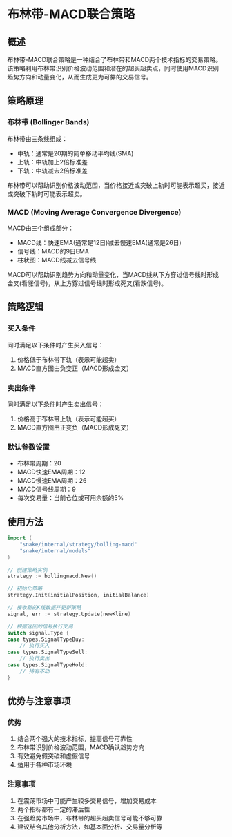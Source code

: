 # 布林带-MACD联合策略

## 概述

布林带-MACD联合策略是一种结合了布林带和MACD两个技术指标的交易策略。该策略利用布林带识别价格波动范围和潜在的超买超卖点，同时使用MACD识别趋势方向和动量变化，从而生成更为可靠的交易信号。

## 策略原理

### 布林带 (Bollinger Bands)

布林带由三条线组成：
- 中轨：通常是20期的简单移动平均线(SMA)
- 上轨：中轨加上2倍标准差
- 下轨：中轨减去2倍标准差

布林带可以帮助识别价格波动范围，当价格接近或突破上轨时可能表示超买，接近或突破下轨时可能表示超卖。

### MACD (Moving Average Convergence Divergence)

MACD由三个组成部分：
- MACD线：快速EMA(通常是12日)减去慢速EMA(通常是26日)
- 信号线：MACD的9日EMA
- 柱状图：MACD线减去信号线

MACD可以帮助识别趋势方向和动量变化，当MACD线从下方穿过信号线时形成金叉(看涨信号)，从上方穿过信号线时形成死叉(看跌信号)。

## 策略逻辑

### 买入条件

同时满足以下条件时产生买入信号：
1. 价格低于布林带下轨（表示可能超卖）
2. MACD直方图由负变正（MACD形成金叉）

### 卖出条件

同时满足以下条件时产生卖出信号：
1. 价格高于布林带上轨（表示可能超买）
2. MACD直方图由正变负（MACD形成死叉）

### 默认参数设置

- 布林带周期：20
- MACD快速EMA周期：12
- MACD慢速EMA周期：26
- MACD信号线周期：9
- 每次交易量：当前仓位或可用余额的5%

## 使用方法

```go
import (
    "snake/internal/strategy/bolling-macd"
    "snake/internal/models"
)

// 创建策略实例
strategy := bollingmacd.New()

// 初始化策略
strategy.Init(initialPosition, initialBalance)

// 接收新的K线数据并更新策略
signal, err := strategy.Update(newKline)

// 根据返回的信号执行交易
switch signal.Type {
case types.SignalTypeBuy:
    // 执行买入
case types.SignalTypeSell:
    // 执行卖出
case types.SignalTypeHold:
    // 持有不动
}
```

## 优势与注意事项

### 优势

1. 结合两个强大的技术指标，提高信号可靠性
2. 布林带识别价格波动范围，MACD确认趋势方向
3. 有效避免假突破和虚假信号
4. 适用于各种市场环境

### 注意事项

1. 在震荡市场中可能产生较多交易信号，增加交易成本
2. 两个指标都有一定的滞后性
3. 在强趋势市场中，布林带的超买超卖信号可能不够可靠
4. 建议结合其他分析方法，如基本面分析、交易量分析等
